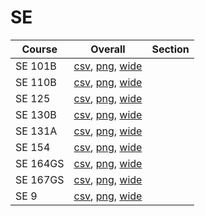 # SE

| Course | Overall | Section |
| ------ | ------- | ------- |
| SE 101B | [csv](https://github.com/UCSD-Historical-Enrollment-Data/2025Summer2/blob/main/overall/SE%20101B.csv), [png](https://raw.githubusercontent.com/UCSD-Historical-Enrollment-Data/2025Summer2/main/plot_overall/SE%20101B.png), [wide](https://raw.githubusercontent.com/UCSD-Historical-Enrollment-Data/2025Summer2/main/plot_overall_wide/SE%20101B.png) |  |
| SE 110B | [csv](https://github.com/UCSD-Historical-Enrollment-Data/2025Summer2/blob/main/overall/SE%20110B.csv), [png](https://raw.githubusercontent.com/UCSD-Historical-Enrollment-Data/2025Summer2/main/plot_overall/SE%20110B.png), [wide](https://raw.githubusercontent.com/UCSD-Historical-Enrollment-Data/2025Summer2/main/plot_overall_wide/SE%20110B.png) |  |
| SE 125 | [csv](https://github.com/UCSD-Historical-Enrollment-Data/2025Summer2/blob/main/overall/SE%20125.csv), [png](https://raw.githubusercontent.com/UCSD-Historical-Enrollment-Data/2025Summer2/main/plot_overall/SE%20125.png), [wide](https://raw.githubusercontent.com/UCSD-Historical-Enrollment-Data/2025Summer2/main/plot_overall_wide/SE%20125.png) |  |
| SE 130B | [csv](https://github.com/UCSD-Historical-Enrollment-Data/2025Summer2/blob/main/overall/SE%20130B.csv), [png](https://raw.githubusercontent.com/UCSD-Historical-Enrollment-Data/2025Summer2/main/plot_overall/SE%20130B.png), [wide](https://raw.githubusercontent.com/UCSD-Historical-Enrollment-Data/2025Summer2/main/plot_overall_wide/SE%20130B.png) |  |
| SE 131A | [csv](https://github.com/UCSD-Historical-Enrollment-Data/2025Summer2/blob/main/overall/SE%20131A.csv), [png](https://raw.githubusercontent.com/UCSD-Historical-Enrollment-Data/2025Summer2/main/plot_overall/SE%20131A.png), [wide](https://raw.githubusercontent.com/UCSD-Historical-Enrollment-Data/2025Summer2/main/plot_overall_wide/SE%20131A.png) |  |
| SE 154 | [csv](https://github.com/UCSD-Historical-Enrollment-Data/2025Summer2/blob/main/overall/SE%20154.csv), [png](https://raw.githubusercontent.com/UCSD-Historical-Enrollment-Data/2025Summer2/main/plot_overall/SE%20154.png), [wide](https://raw.githubusercontent.com/UCSD-Historical-Enrollment-Data/2025Summer2/main/plot_overall_wide/SE%20154.png) |  |
| SE 164GS | [csv](https://github.com/UCSD-Historical-Enrollment-Data/2025Summer2/blob/main/overall/SE%20164GS.csv), [png](https://raw.githubusercontent.com/UCSD-Historical-Enrollment-Data/2025Summer2/main/plot_overall/SE%20164GS.png), [wide](https://raw.githubusercontent.com/UCSD-Historical-Enrollment-Data/2025Summer2/main/plot_overall_wide/SE%20164GS.png) |  |
| SE 167GS | [csv](https://github.com/UCSD-Historical-Enrollment-Data/2025Summer2/blob/main/overall/SE%20167GS.csv), [png](https://raw.githubusercontent.com/UCSD-Historical-Enrollment-Data/2025Summer2/main/plot_overall/SE%20167GS.png), [wide](https://raw.githubusercontent.com/UCSD-Historical-Enrollment-Data/2025Summer2/main/plot_overall_wide/SE%20167GS.png) |  |
| SE 9 | [csv](https://github.com/UCSD-Historical-Enrollment-Data/2025Summer2/blob/main/overall/SE%209.csv), [png](https://raw.githubusercontent.com/UCSD-Historical-Enrollment-Data/2025Summer2/main/plot_overall/SE%209.png), [wide](https://raw.githubusercontent.com/UCSD-Historical-Enrollment-Data/2025Summer2/main/plot_overall_wide/SE%209.png) |  |
